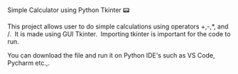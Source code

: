 Simple Calculator using Python Tkinter 📟

This project allows user to do simple calculations using operators +,-,*, and /. 
It is made using GUI Tkinter. 
Importing tkinter is important for the code to run.

You can download the file and run it on Python IDE's such as VS Code, Pycharm etc.,.
